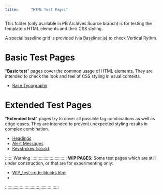 ```yaml
---
title:      "HTML Test Pages"
...
```


This folder (only available in PB Archives Source branch) is for testing the template's HTML elements and their CSS styling.

A special baseline grid is provided (via [Baseliner.js](https://keyes.ie/things/baseliner/)) to check Vertical Rythm.

# Basic Test Pages

"__Basic test__" pages cover the common usage of HTML elements. They are intended to check the look and feel of CSS styling in usual contexts.

- [Base Typography](./basic-typography.html)

# Extended Test Pages

"__Extended test__" pages try to cover all possible tag combinations as well as edge-cases. They are intended to prevent unexpected styling results in complex combination.

- [Headings](./extended-headings.html)
- [Alert Messages](./extended-alerts.html)
- [Keystrokes (`<kbd>`)](./extended-kbd.html)

:::::: Warning :::::::::::::::::::::::::::::
__WIP PAGES__: Some test pages which are still under construction, or that are for experimenting only:

- [WIP_test-code-blocks.html](./WIP_test-code-blocks.html)
- 
::::::::::::::::::::::::::::::::::::::::::::